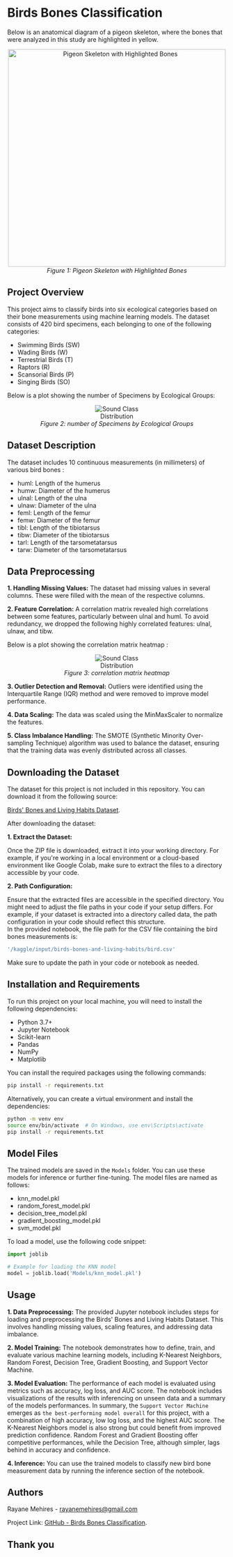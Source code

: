 # Birds Bones Classification

Below is an anatomical diagram of a pigeon skeleton, where the bones that were analyzed in this study are highlighted in yellow.

<p align="center">
  <img src="images/downloadgit.jpeg" alt="Pigeon Skeleton with Highlighted Bones" width="500">
  <br>
  <em>Figure 1: Pigeon Skeleton with Highlighted Bones</em>
</p>

## Project Overview
This project aims to classify birds into six ecological categories based on their bone measurements using machine learning models. The dataset consists of 420 bird specimens, each belonging to one of the following categories:

- Swimming Birds (SW)  
- Wading Birds (W)  
- Terrestrial Birds (T)  
- Raptors (R)  
- Scansorial Birds (P)  
- Singing Birds (SO)

<p>Below is a plot showing the number of Specimens by Ecological Groups:</p>

<p align="center">
  <img src="images/bar_plot_no_of_specimens.png" alt="Sound Class Distribution" style="max-width: 20%; height: auto;">
  <br>
  <em>Figure 2: number of Specimens by Ecological Groups</em>
</p>

## Dataset Description
The dataset includes 10 continuous measurements (in millimeters) of various bird bones :  
- huml: Length of the humerus
- humw: Diameter of the humerus
- ulnal: Length of the ulna
- ulnaw: Diameter of the ulna
- feml: Length of the femur
- femw: Diameter of the femur
- tibl: Length of the tibiotarsus
- tibw: Diameter of the tibiotarsus
- tarl: Length of the tarsometatarsus
- tarw: Diameter of the tarsometatarsus

## Data Preprocessing

**1. Handling Missing Values:** The dataset had missing values in several columns. These were filled with the mean of the respective columns.  

**2. Feature Correlation:** A correlation matrix revealed high correlations between some features, particularly between ulnal and huml. To avoid redundancy, we dropped the following highly correlated features: ulnal, ulnaw, and tibw.  

<p>Below is a plot showing the correlation matrix heatmap :</p>

<p align="center">
  <img src="images/correlation_heatmap.png" alt="Sound Class Distribution" style="max-width: 20%; height: auto;">
    <br>
  <em>Figure 3: correlation matrix heatmap</em>
</p>

**3. Outlier Detection and Removal:** Outliers were identified using the Interquartile Range (IQR) method and were removed to improve model performance.  

**4. Data Scaling:** The data was scaled using the MinMaxScaler to normalize the features.  

**5. Class Imbalance Handling:** The SMOTE (Synthetic Minority Over-sampling Technique) algorithm was used to balance the dataset, ensuring that the training data was evenly distributed across all classes.  

## Downloading the Dataset

The dataset for this project is not included in this repository. You can download it from the following source:  

[Birds' Bones and Living Habits Dataset](https://www.kaggle.com/datasets/zhangjuefei/birds-bones-and-living-habits).  

After downloading the dataset:  

**1. Extract the Dataset:**  

Once the ZIP file is downloaded, extract it into your working directory. For example, if you're working in a local environment or a cloud-based environment like Google Colab, make sure to extract the files to a directory accessible by your code.  

**2. Path Configuration:**  

Ensure that the extracted files are accessible in the specified directory. You might need to adjust the file paths in your code if your setup differs. For example, if your dataset is extracted into a directory called data, the path configuration in your code should reflect this structure.  
In the provided notebook, the file path for the CSV file containing the bird bones measurements is:

```sh
'/kaggle/input/birds-bones-and-living-habits/bird.csv' 
```
Make sure to update the path in your code or notebook as needed.  

## Installation and Requirements
To run this project on your local machine, you will need to install the following dependencies:

- Python 3.7+
- Jupyter Notebook
- Scikit-learn
- Pandas
- NumPy
- Matplotlib

You can install the required packages using the following commands:

```sh
pip install -r requirements.txt
```
Alternatively, you can create a virtual environment and install the dependencies:
```sh
python -m venv env
source env/bin/activate  # On Windows, use env\Scripts\activate   
pip install -r requirements.txt
```

## Model Files

The trained models are saved in the `Models` folder. You can use these models for inference or further fine-tuning. The model files are named as follows:  

- knn_model.pkl  
- random_forest_model.pkl  
- decision_tree_model.pkl  
- gradient_boosting_model.pkl  
- svm_model.pkl

To load a model, use the following code snippet:  

```python
import joblib

# Example for loading the KNN model
model = joblib.load('Models/knn_model.pkl')
```

## Usage
**1. Data Preprocessing:** The provided Jupyter notebook includes steps for loading and preprocessing the Birds' Bones and Living Habits Dataset. This involves handling missing values, scaling features, and addressing data imbalance.

**2. Model Training:** The notebook demonstrates how to define, train, and evaluate various machine learning models, including K-Nearest Neighbors, Random Forest, Decision Tree, Gradient Boosting, and Support Vector Machine.

**3. Model Evaluation:** The performance of each model is evaluated using metrics such as accuracy, log loss, and AUC score. The notebook includes visualizations of the results with inferencing on unseen data and a summary of the models performances.
In summary, the `Support Vector Machine` emerges as `the best-performing model overall` for this project, with a combination of high accuracy, low log loss, and the highest AUC score. The K-Nearest Neighbors model is also strong but could benefit from improved prediction confidence. Random Forest and Gradient Boosting offer competitive performances, while the Decision Tree, although simpler, lags behind in accuracy and confidence.

**4. Inference:** You can use the trained models to classify new bird bone measurement data by running the inference section of the notebook.

## Authors

Rayane Mehires - rayanemehires@gmail.com

Project Link: [GitHub - Birds Bones Classification](https://github.com/MRayane/Birds-Bones-Classification/tree/main).

## Thank you
  
